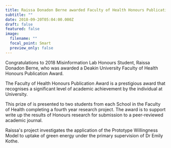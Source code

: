 ```yaml
---
title: Raissa Donadon Berne awarded Faculty of Health Honours Publication Award
subtitle: ""
date: 2018-09-20T05:04:00.000Z
draft: false
featured: false
image:
  filename: ""
  focal_point: Smart
  preview_only: false
---
```

Congratulations to 2018 Misinformation Lab Honours Student, Raissa Donadon Berne, who was awarded a Deakin University Faculty of Health Honours Publication Award.

The Faculty of Health Honours Publication Award is a prestigious award that recognises a significant level of academic achievement by the individual at University.

This prize of is presented to two students from each School in the Faculty of Health completing a fourth year research project. The award is to support write up the results of Honours research for submission to a peer-reviewed academic journal.

Raissa's project investigates the application of the Prototype Willingness Model to uptake of green energy under the primary supervision of Dr Emily Kothe.